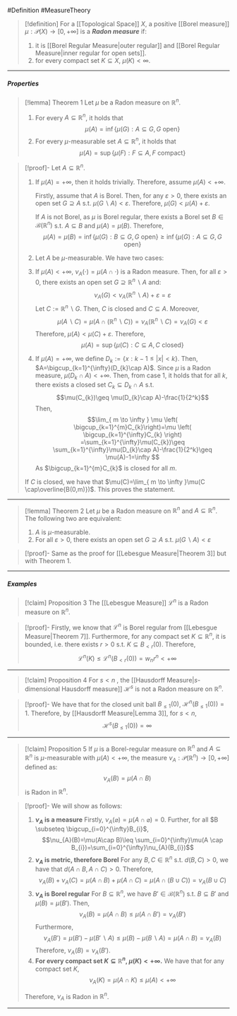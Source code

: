 #Definition #MeasureTheory 

> [!definition]
> For a [[Topological Space]] $X$, a positive [[Borel measure]] $\mu:\mathcal{P}(X)\to[0,+\infty]$ is a ***Radon measure*** if:
> 1. it is [[Borel Regular Measure|outer regular]] and [[Borel Regular Measure|inner regular for open sets]].
> 4. for every compact set $K \subseteq X$, $\mu(K)<\infty$.
---
##### Properties
> [!lemma] Theorem 1
> Let $\mu$ be a Radon measure on $\mathbb{R}^n$.
> 1. For every $A \subseteq \mathbb{R}^n$, it holds that $$\mu(A)=\inf\{ \mu(G):A \subseteq G, G\text{ open} \}$$
> 2. For every $\mu$-measurable set $A \subseteq \mathbb{R}^n$, it holds that $$\mu(A)=\sup \{ \mu(F): F \subseteq A, F\text{ compact}\}$$

> [!proof]-
> Let $A \subseteq \mathbb{R}^n$.
> 1. If $\mu(A)=+\infty$, then it holds trivially. Therefore, assume $\mu(A)<+\infty$.
>    
>      Firstly, assume that $A$ is Borel. Then, for any $\varepsilon>0$, there exists an open set $G \supseteq A$ s.t. $\mu(G \backslash A)<\varepsilon$. Therefore, $\mu(G)<\mu(A)+\varepsilon$. 
>      
>      If $A$ is not Borel, as $\mu$ is Borel regular, there exists a Borel set $B\in \mathcal{B}(\mathbb{R}^n)$ s.t. $A \subseteq B$ and $\mu(A)=\mu(B)$. Therefore, $$\mu(A)=\mu(B)=\inf\{ \mu(G):B \subseteq G,G\text{ open} \}\ge\inf\{ \mu(G):A \subseteq G,G\text{ open} \}$$
> 2. Let $A$ be $\mu$-measurable. We have two cases:
> 	1. If $\mu(A)<+\infty$, $\nu_{A}(\cdot)=\mu(A \cap \cdot)$ is a Radon measure. Then, for all $\varepsilon>0$, there exists an open set $G \supseteq \mathbb{R}^n \backslash A$ and: $$\nu_{A}(G)<\nu_{A}(\mathbb{R}^n \backslash A)+\varepsilon = \varepsilon$$
> 		Let $C := \mathbb{R}^n \backslash G$. Then, $C$ is closed and $C \subseteq A$.  Moreover, $$\mu(A \backslash C)=\mu(A\cap (\mathbb{R}^n \backslash C))=\nu_{A}(\mathbb{R}^n \backslash C)=\nu_{A}(G)<\varepsilon$$Therefore, $\mu(A)<\mu(C)+\varepsilon$. Therefore, $$\mu(A)=\sup\{ \mu(C):C\subseteq A, C \text{ closed} \}$$
> 	2. If $\mu(A)=+\infty$, we define $D_{k}:=\{ x: k-1\leq \left| x \right|<k \}$. Then, $A=\bigcup_{k=1}^{\infty}(D_{k}\cap A)$. Since $\mu$ is a Radon measure, $\mu(D_{k}\cap A)<+\infty$. Then, from case 1, it holds that for all $k$, there exists a closed set $C_{k} \subseteq D_{k }\cap A$ s.t. $$\mu(C_{k})\geq \mu(D_{k}\cap A)-\frac{1}{2^k}$$Then, $$\lim_{ m \to \infty } \mu \left(  \bigcup_{k=1}^{m}C_{k}\right)=\mu \left( \bigcup_{k=1}^{\infty}C_{k} \right) =\sum_{k=1}^{\infty}\mu(C_{k})\geq \sum_{k=1}^{\infty}\mu(D_{k}\cap A)-\frac{1}{2^k}\geq \mu(A)-1=\infty $$As $\bigcup_{k=1}^{m}C_{k}$ is closed for all $m$.
> 	
> 	If $C$ is closed, we have that $\mu(C)=\lim_{ m \to \infty }\mu(C \cap\overline{B(0,m)})$. This proves the statement.
---
> [!lemma] Theorem 2
> Let $\mu$ be a Radon measure on $\mathbb{R}^n$ and $A\subseteq \mathbb{R}^n$. The following two are equivalent:
> 1. $A$ is $\mu$-measurable.
> 2. For all $\varepsilon>0$, there exists an open set $G \supseteq A$ s.t. $\mu(G \backslash A)<\varepsilon$

> [!proof]-
> Same as the proof for [[Lebesgue Measure|Theorem 3]] but with Theorem 1.
---
##### Examples
> [!claim] Proposition 3
> The [[Lebesgue Measure]] $\mathcal{L}^n$ is a Radon measure on $\mathbb{R}^n$.

> [!proof]-
> Firstly, we know that $\mathcal{L}^n$ is Borel regular from [[Lebesgue Measure|Theorem 7]]. Furthermore, for any compact set $K \subseteq \mathbb{R}^n$, it is bounded, i.e. there exists $r>0$ s.t. $K \subseteq B_{<r}(0)$. Therefore, $$\mathcal{L}^n(K)\leq \mathcal{L}^n(B_{<r}(0))=w_{n}r^n<+\infty$$
---
> [!claim] Proposition 4
> For $s<n$ , the [[Hausdorff Measure|$s$-dimensional Hausdorff measure]] $\mathcal{H}^s$ is not a Radon measure on $\mathbb{R}^n$.

> [!proof]-
> We have that for the closed unit ball $B_{\leq 1}(0)$, $\mathcal{H}^n(B_{\leq 1}(0))=1$. Therefore, by [[Hausdorff Measure|Lemma 3]], for $s<n$, $$\mathcal{H}^s(B_{\leq 1}(0))=\infty$$
---
> [!claim] Proposition 5
> If $\mu$ is a Borel-regular measure on $\mathbb{R}^n$ and $A\subseteq \mathbb{R}^n$ is $\mu$-measurable with $\mu(A)<+\infty$, the measure $\nu_{A}:\mathcal{P}(\mathbb{R}^n)\to[0,+\infty]$ defined as: $$\nu_{A}(B)=\mu(A\cap B)$$ is Radon in $\mathbb{R}^n$.
 
> [!proof]-
> We will show as follows: 
> 1. **$\nu_{A}$ is a measure**
>    Firstly, $\nu_{A}(\varnothing)=\mu(A \cap \varnothing)=0$. Further, for all $B \subseteq \bigcup_{i=0}^{\infty}B_{i}$, $$\nu_{A}(B)=\mu(A\cap B)\leq \sum_{i=0}^{\infty}\mu(A \cap B_{i})=\sum_{i=0}^{\infty}\nu_{A}(B_{i})$$
> 2. **$\nu_{A}$ is metric, therefore Borel**
> 	For any $B,C\in \mathbb{R}^n$ s.t. $d(B,C)>0$, we have that $d(A\cap B,A\cap C)>0$. Therefore, $$\nu_{A}(B)+\nu_{A}(C)=\mu(A\cap B)+\mu(A\cap C)=\mu(A\cap(B\cup C))=\nu_{A}(B\cup C)$$
> 3. **$\nu_{A}$ is Borel regular**
> 	For $B\subseteq \mathbb{R}^n$, we have $B'\in \mathcal{B}(\mathbb{R}^n)$ s.t. $B \subseteq B'$ and $\mu(B)=\mu(B')$.  Then, $$\nu_{A}(B)=\mu(A \cap B)\leq\mu(A \cap B')=\nu_{A}(B')$$Furthermore, $$\nu_{A}(B')=\mu(B')-\mu(B' \backslash A)\leq\mu(B)-\mu(B\backslash A)=\mu(A \cap B)=\nu_{A}(B)$$
> 	Therefore, $\nu_{A}(B)=\nu_{A}(B')$.
> 4. **For every compact set $K \subseteq \mathbb{R}^n$, $\mu(K)<+\infty$.** 
>    We have that for any compact set $K$, $$\nu_{A}(K)=\mu(A \cap K)\leq \mu(A)<+\infty$$
>    
> Therefore, $\nu_{A}$ is Radon in $\mathbb{R}^n$.
---

